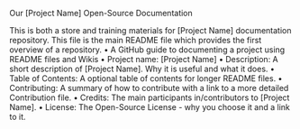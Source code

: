 Our [Project Name] Open-Source Documentation

This is both a store and training materials for [Project Name] documentation repository.
This file is the main README file which provides the first overview of a repository.
•	A GitHub guide to documenting a project using README files and Wikis
•	Project name: [Project Name]
•	Description: A short description of [Project Name]. Why it is useful and what it does.
•	Table of Contents: A optional table of contents for longer README files.
•	Contributing: A summary of how to contribute with a link to a more detailed Contribution file.
•	Credits: The main participants in/contributors to [Project Name].
•	License: The Open-Source License - why you choose it and a link to it.
